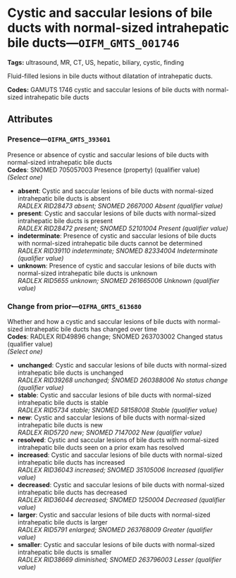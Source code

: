 # Cystic and saccular lesions of bile ducts with normal-sized intrahepatic bile ducts—`OIFM_GMTS_001746`

**Tags:** ultrasound, MR, CT, US, hepatic, biliary, cystic, finding

Fluid-filled lesions in bile ducts without dilatation of intrahepatic ducts.

**Codes:** GAMUTS 1746 cystic and saccular lesions of bile ducts with normal-sized intrahepatic bile ducts

## Attributes

### Presence—`OIFMA_GMTS_393601`

Presence or absence of cystic and saccular lesions of bile ducts with normal-sized intrahepatic bile ducts  
**Codes**: SNOMED 705057003 Presence (property) (qualifier value)  
*(Select one)*

- **absent**: Cystic and saccular lesions of bile ducts with normal-sized intrahepatic bile ducts is absent  
_RADLEX RID28473 absent; SNOMED 2667000 Absent (qualifier value)_
- **present**: Cystic and saccular lesions of bile ducts with normal-sized intrahepatic bile ducts is present  
_RADLEX RID28472 present; SNOMED 52101004 Present (qualifier value)_
- **indeterminate**: Presence of cystic and saccular lesions of bile ducts with normal-sized intrahepatic bile ducts cannot be determined  
_RADLEX RID39110 indeterminate; SNOMED 82334004 Indeterminate (qualifier value)_
- **unknown**: Presence of cystic and saccular lesions of bile ducts with normal-sized intrahepatic bile ducts is unknown  
_RADLEX RID5655 unknown; SNOMED 261665006 Unknown (qualifier value)_

### Change from prior—`OIFMA_GMTS_613680`

Whether and how a cystic and saccular lesions of bile ducts with normal-sized intrahepatic bile ducts has changed over time  
**Codes**: RADLEX RID49896 change; SNOMED 263703002 Changed status (qualifier value)  
*(Select one)*

- **unchanged**: Cystic and saccular lesions of bile ducts with normal-sized intrahepatic bile ducts is unchanged  
_RADLEX RID39268 unchanged; SNOMED 260388006 No status change (qualifier value)_
- **stable**: Cystic and saccular lesions of bile ducts with normal-sized intrahepatic bile ducts is stable  
_RADLEX RID5734 stable; SNOMED 58158008 Stable (qualifier value)_
- **new**: Cystic and saccular lesions of bile ducts with normal-sized intrahepatic bile ducts is new  
_RADLEX RID5720 new; SNOMED 7147002 New (qualifier value)_
- **resolved**: Cystic and saccular lesions of bile ducts with normal-sized intrahepatic bile ducts seen on a prior exam has resolved  
- **increased**: Cystic and saccular lesions of bile ducts with normal-sized intrahepatic bile ducts has increased  
_RADLEX RID36043 increased; SNOMED 35105006 Increased (qualifier value)_
- **decreased**: Cystic and saccular lesions of bile ducts with normal-sized intrahepatic bile ducts has decreased  
_RADLEX RID36044 decreased; SNOMED 1250004 Decreased (qualifier value)_
- **larger**: Cystic and saccular lesions of bile ducts with normal-sized intrahepatic bile ducts is larger  
_RADLEX RID5791 enlarged; SNOMED 263768009 Greater (qualifier value)_
- **smaller**: Cystic and saccular lesions of bile ducts with normal-sized intrahepatic bile ducts is smaller  
_RADLEX RID38669 diminished; SNOMED 263796003 Lesser (qualifier value)_